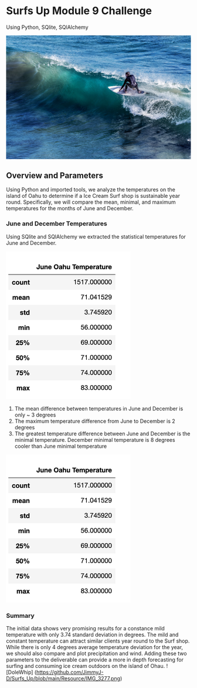 # Surfs Up Module 9 Challenge
Using Python, SQlite, SQlAlchemy

![Vladimir_Kudinov](https://github.com/JimmyJ-D/Surfs_Up/blob/main/Resource/vladimir-kudinov-RKiMg1bwsMY-unsplash.png)

## Overview and Parameters
Using Python and imported tools, we analyze the temperatures on the island of Oahu to determine if a Ice Cream Surf shop is sustainable year round. Specifically, we will compare the mean, minimal, and maximum temperatures for the months of June and December.


### June and December Temperatures
Using SQlite and SQlAlchemy we extracted the statistical temperatures for June and December.

![June Summary](https://github.com/JimmyJ-D/Surfs_Up/blob/main/Resource/June%20Summary%20Statistics.png)

1. The mean difference between temperatures in June and December is only ~ 3 degrees
2. The maximum temperature difference from June to December is 2 degrees
3. The greatest temperature difference between June and December is the minimal temperature. December minimal temperature is 8 degrees cooler than June minimal temperature

![December Summary](https://github.com/JimmyJ-D/Surfs_Up/blob/main/Resource/June%20Summary%20Statistics.png)

### Summary
The initial data shows very promising results for a constance mild temperature with only 3.74 standard deviation in degrees. The mild and constant temperature can attract similar clients year round to the Surf shop. While there is only 4 degrees average temperature deviation for the year, we should also compare and plot precipitation and wind. Adding these two parameters to the deliverable can provide a more in depth forecasting for surfing and consuming ice cream outdoors on the island of Ohau.
![DoleWhip] (https://github.com/JimmyJ-D/Surfs_Up/blob/main/Resource/IMG_3277.png)
